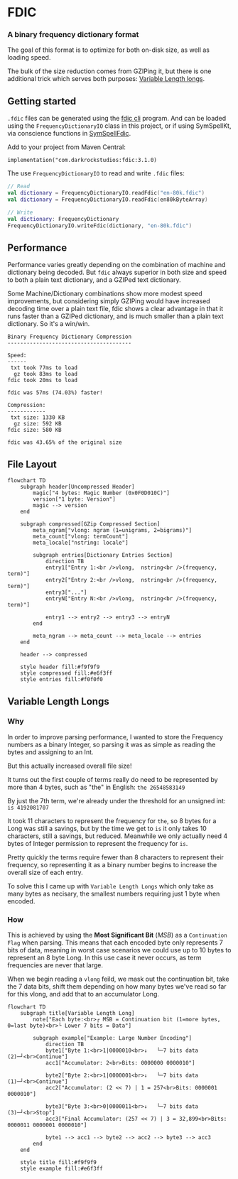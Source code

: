 # FDIC
### A binary frequency dictionary format

The goal of this format is to optimize for both on-disk size, as well as loading speed.

The bulk of the size reduction comes from GZIPing it, but there is one additional trick which
serves both purposes: [Variable Length longs](variable-length-longs).

## Getting started
`.fdic` files can be generated using the [fdic cli](../FdicCli/README.md) program. And can be loaded using
the `FrequencyDictionaryIO` class in this project, or if using SymSpellKt, via conscience functions in
[SymSpellFdic](../SymSpellKtFdic/README.md).

Add to your project from Maven Central:

`implementation("com.darkrockstudios:fdic:3.1.0)`

The use `FrequencyDictionaryIO` to read and write `.fdic` files:
```kotlin
// Read
val dictionary = FrequencyDictionaryIO.readFdic("en-80k.fdic")
val dictionary = FrequencyDictionaryIO.readFdic(en80kByteArray)

// Write
val dictionary: FrequencyDictionary
FrequencyDictionaryIO.writeFdic(dictionary, "en-80k.fdic")
```

## Performance
Performance varies greatly depending on the combination of machine and dictionary being decoded. But `fdic` always
superior in both size and speed to both a plain text dictionary, and a GZIPed text dictionary.

Some Machine/Dictionary combinations show more modest speed improvements, but considering simply GZIPing would have
increased decoding time over a plain text file, fdic shows a clear advantage in that it runs faster than a GZIPed
dictionary, and is much smaller than a plain text dictionary. So it's a win/win.

```
Binary Frequency Dictionary Compression
---------------------------------------

Speed:
------
 txt took 77ms to load
  gz took 83ms to load
fdic took 20ms to load

fdic was 57ms (74.03%) faster!

Compression:
------------
 txt size: 1330 KB
  gz size: 592 KB
fdic size: 580 KB

fdic was 43.65% of the original size
```

## File Layout
```mermaid
flowchart TD
    subgraph header[Uncompressed Header]
        magic["4 bytes: Magic Number (0x0F0D010C)"]
        version["1 byte: Version"]
        magic --> version
    end
    
    subgraph compressed[GZip Compressed Section]
        meta_ngram["vlong: ngram (1=unigrams, 2=bigrams)"]
        meta_count["vlong: termCount"]
        meta_locale["nstring: locale"]
        
        subgraph entries[Dictionary Entries Section]
            direction TB
            entry1["Entry 1:<br />vlong,  nstring<br />(frequency, term)"]
            entry2["Entry 2:<br />vlong,  nstring<br />(frequency, term)"]
            entry3["..."]
            entryN["Entry N:<br />vlong,  nstring<br />(frequency, term)"]
            
            entry1 --> entry2 --> entry3 --> entryN
        end
        
        meta_ngram --> meta_count --> meta_locale --> entries
    end
    
    header --> compressed

    style header fill:#f9f9f9
    style compressed fill:#e6f3ff
    style entries fill:#f0f0f0
```

## Variable Length Longs

### Why
In order to improve parsing performance, I wanted to store the Frequency numbers as a binary Integer, so
parsing it was as simple as reading the bytes and assigning to an Int.

But this actually increased overall file size!

It turns out the first couple of terms really do need to be represented by more than 4 bytes, such as "the" in
English: `the 26548583149`

By just the 7th term, we're already under the threshold for an unsigned int: `is 4192081707`

It took 11 characters to represent the frequency for `the`, so 8 bytes for a Long was still a savings, but by the time
we get to `is` it only takes 10 characters, still a savings, but reduced. Meanwhile we only actually need 4 bytes of
Integer permission to represent the frequency for `is`.

Pretty quickly the terms require fewer than 8 characters to represent their frequency, so representing it as a binary
number begins to increase the overall size of each entry.

To solve this I came up with `Variable Length Longs` which only take as many bytes as necisary, the smallest numbers
requiring just 1 byte when encoded.

### How
This is achieved by using the **Most Significant Bit** (_MSB_) as a `Continuation Flag` when parsing. This means that each
encoded byte only represents 7 bits of data, meaning in worst case scenarios we could use up to 10 bytes to represent
an 8 byte Long. In this use case it never occurs, as term frequencies are never that large.

When we begin reading a `vlong` feild, we mask out the continuation bit, take the 7 data bits, shift them depending on
how many bytes we've read so far for this vlong, and add that to an accumulator Long.

```mermaid
flowchart TD
    subgraph title[Variable Length Long]
        note["Each byte:<br>┌ MSB = Continuation bit (1=more bytes, 0=last byte)<br>└ Lower 7 bits = Data"]
        
        subgraph example["Example: Large Number Encoding"]
            direction TB
            byte1["Byte 1:<br>1|0000010<br>↓   └─7 bits data (2)─┘<br>Continue"]
            acc1["Accumulator: 2<br>Bits: 0000000 0000010"]
            
            byte2["Byte 2:<br>1|0000001<br>↓   └─7 bits data (1)─┘<br>Continue"]
            acc2["Accumulator: (2 << 7) | 1 = 257<br>Bits: 0000001 0000010"]
            
            byte3["Byte 3:<br>0|0000011<br>↓   └─7 bits data (3)─┘<br>Stop"]
            acc3["Final Accumulator: (257 << 7) | 3 = 32,899<br>Bits: 0000011 0000001 0000010"]
            
            byte1 --> acc1 --> byte2 --> acc2 --> byte3 --> acc3
        end
    end

    style title fill:#f9f9f9
    style example fill:#e6f3ff
```